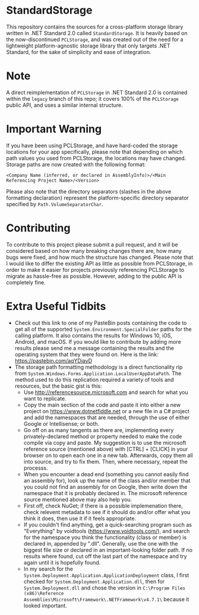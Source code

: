 # StandardStorage
This repository contains the sources for a cross-platform storage library written in .NET Standard 2.0 called `StandardStorage`. It is heavily based on the now-discontinued `PCLStorage`, and was created out of the need for a lightweight platform-agnostic storage library that only targets .NET Standard, for the sake of simplicity and ease of integration. 

# Note
A direct reimplementation of `PCLStorage` in .NET Standard 2.0 is contained within the `legacy` branch of this repo; it covers 100% of the `PCLStorage` public API, and uses a similar internal structure.

# Important Warning
If you have been using PCLStorage, and have hard-coded the storage locations for your app specifically, please note that depending on which path values you used from PCLStorage, the locations may have changed.
Storage paths are now created with the following format:

    <Company Name (inferred, or declared in AssemblyInfo)>/<Main Referencing Project Name>/<Version>

Please also note that the directory separators (slashes in the above formatting declaration) represent the platform-specific directory separator specified by `Path.VolumeSeparatorChar`.

# Contributing
To contribute to this project please submit a pull request, and it will be considered based on how many breaking changes there are, how many bugs were fixed, and how much the structure has changed. Please note that I would like to differ the existing API as little as possible from PCLStorage, in order to make it easier for projects previously referencing PCLStorage to migrate as hassle-free as possible. However, adding to the public API is completely fine.

# Extra Useful Tidbits
 - Check out this link to one of my PasteBin posts containing the code to get all of the supported `System.Environment.SpecialFolder` paths for the calling platform. It also contains the results for Windows 10, iOS, Android, and macOS. If you would like to contribute by adding more results please send me a message containing the results and the operating system that they were found on. Here is the link: https://pastebin.com/aqYDiayD
 - The storage path formatting methodology is a direct functionality rip from `System.Windows.Forms.Application.LocalUserAppDataPath`. The method used to do this replication required a variety of tools and resources, but the basic gist is this:
    - Use http://referencesource.microsoft.com and search for what you want to replicate.
    - Copy the main section of the code and paste it into either a new project on https://www.dotnetfiddle.net or a new file in a C# project and add the namespaces that are needed, through the use of either Google or Intellisense; or both. 
    - Go off on as many tangents as there are, implementing every privately-declared method or property needed to make the code compile via copy and paste. My suggestion is to use the microsoft reference source (mentioned above) with [CTRL] + [CLICK] in your browser on to open each one in a new tab. Afterwards, copy them all into source, and try to fix them. Then, where necessary, repeat the processs.
    - When you encounter a dead end (something you cannot easily find an assembly for), look up the name of the class and/or member that you could not find an assembly for on Google, then write down the namespace that it is probably declared in. The microsoft reference source mentioned above may also help you.
    - First off, check NuGet; if there is a possible implemenation there, check relevent metadata to see if it should do and/or offer what you think it does, then use it if it feels appropriate.
    - If you couldn't find anything, get a quick-searching program such as "Everything" by voidtools (https://www.voidtools.com/), and search for the namespace you think the functionality (class or member) is declared in, appended by ".dll". Generally, use the one with the biggest file size or declared in an important-looking folder path. If no results where found, cut off the last part of the namespace and try again until it is hopefully found.
    - In my search for the `System.Deployment.Application.ApplicationDeployment` class, I first checked for `System.Deployment.Application.dll`, then for `System.Deployment.dll` and chose the version in `C:\Program Files (x86)\Reference Assemblies\Microsoft\Framework\.NETFramework\v4.7.1\` because it looked important.
